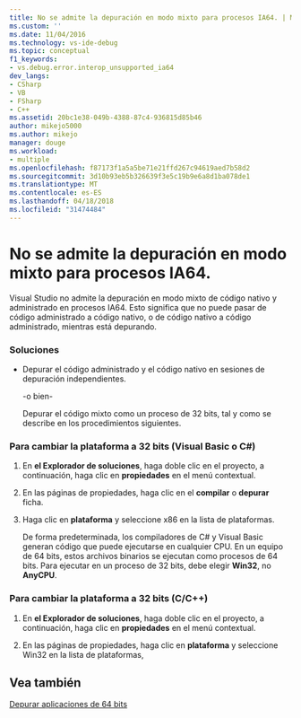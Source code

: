 ```yaml
---
title: No se admite la depuración en modo mixto para procesos IA64. | Microsoft Docs
ms.custom: ''
ms.date: 11/04/2016
ms.technology: vs-ide-debug
ms.topic: conceptual
f1_keywords:
- vs.debug.error.interop_unsupported_ia64
dev_langs:
- CSharp
- VB
- FSharp
- C++
ms.assetid: 20bc1e38-049b-4388-87c4-936815d85b46
author: mikejo5000
ms.author: mikejo
manager: douge
ms.workload:
- multiple
ms.openlocfilehash: f87173f1a5a5be71e21ffd267c94619aed7b58d2
ms.sourcegitcommit: 3d10b93eb5b326639f3e5c19b9e6a8d1ba078de1
ms.translationtype: MT
ms.contentlocale: es-ES
ms.lasthandoff: 04/18/2018
ms.locfileid: "31474484"
---
```

# <a name="mixed-mode-debugging-for-ia64-processes-is-unsupported"></a>No se admite la depuración en modo mixto para procesos IA64.
Visual Studio no admite la depuración en modo mixto de código nativo y administrado en procesos IA64. Esto significa que no puede pasar de código administrado a código nativo, o de código nativo a código administrado, mientras está depurando.  
  
### <a name="workarounds"></a>Soluciones  
  
-   Depurar el código administrado y el código nativo en sesiones de depuración independientes.  
  
     -o bien-  
  
     Depurar el código mixto como un proceso de 32 bits, tal y como se describe en los procedimientos siguientes.  
  
### <a name="to-change-the-platform-to-32-bit-visual-basic-or-c"></a>Para cambiar la plataforma a 32 bits (Visual Basic o C#)  
  
1.  En **el Explorador de soluciones**, haga doble clic en el proyecto, a continuación, haga clic en **propiedades** en el menú contextual.  
  
2.  En las páginas de propiedades, haga clic en el **compilar** o **depurar** ficha.  
  
3.  Haga clic en **plataforma** y seleccione x86 en la lista de plataformas.  
  
     De forma predeterminada, los compiladores de C# y Visual Basic generan código que puede ejecutarse en cualquier CPU. En un equipo de 64 bits, estos archivos binarios se ejecutan como procesos de 64 bits. Para ejecutar en un proceso de 32 bits, debe elegir **Win32**, no **AnyCPU**.  
  
### <a name="to-change-the-platform-to-32-bit-cc"></a>Para cambiar la plataforma a 32 bits (C/C++)  
  
1.  En **el Explorador de soluciones**, haga doble clic en el proyecto, a continuación, haga clic en **propiedades** en el menú contextual.  
  
2.  En las páginas de propiedades, haga clic en **plataforma** y seleccione Win32 en la lista de plataformas,  
  
## <a name="see-also"></a>Vea también  
 [Depurar aplicaciones de 64 bits](../debugger/debug-64-bit-applications.md)